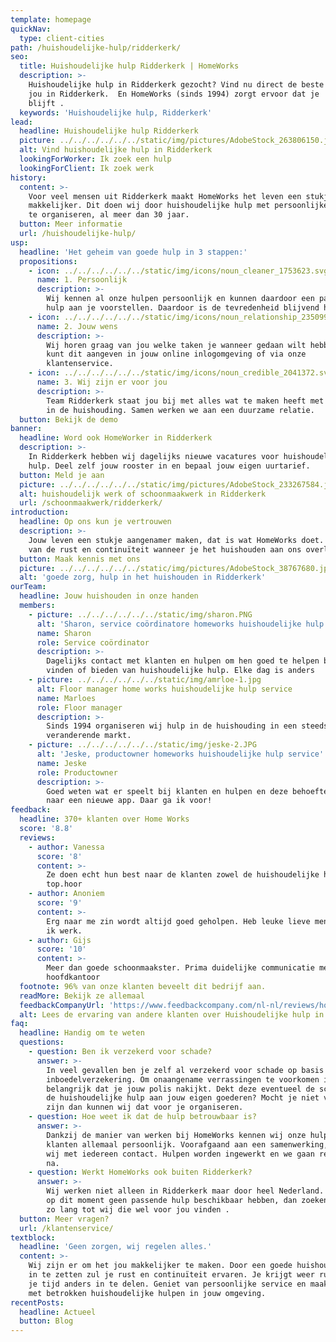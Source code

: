 ```yaml
---
template: homepage
quickNav:
  type: client-cities
path: /huishoudelijke-hulp/ridderkerk/
seo:
  title: Huishoudelijke hulp Ridderkerk | HomeWorks
  description: >-
    Huishoudelijke hulp in Ridderkerk gezocht? Vind nu direct de beste hulp voor
    jou in Ridderkerk.  En HomeWorks (sinds 1994) zorgt ervoor dat je  tevreden
    blijft .
  keywords: 'Huishoudelijke hulp, Ridderkerk'
lead:
  headline: Huishoudelijke hulp Ridderkerk
  picture: ../../../../../../static/img/pictures/AdobeStock_263806150.jpg
  alt: Vind huishoudelijke hulp in Ridderkerk
  lookingForWorker: Ik zoek een hulp
  lookingForClient: Ik zoek werk
history:
  content: >-
    Voor veel mensen uit Ridderkerk maakt HomeWorks het leven een stukje
    makkelijker. Dit doen wij door huishoudelijke hulp met persoonlijke aandacht
    te organiseren, al meer dan 30 jaar. 
  button: Meer informatie
  url: /huishoudelijke-hulp/
usp:
  headline: 'Het geheim van goede hulp in 3 stappen:'
  propositions:
    - icon: ../../../../../../static/img/icons/noun_cleaner_1753623.svg
      name: 1. Persoonlijk
      description: >-
        Wij kennen al onze hulpen persoonlijk en kunnen daardoor een passende
        hulp aan je voorstellen. Daardoor is de tevredenheid blijvend hoog.
    - icon: ../../../../../../static/img/icons/noun_relationship_2350997.svg
      name: 2. Jouw wens
      description: >-
        Wij horen graag van jou welke taken je wanneer gedaan wilt hebben. Je
        kunt dit aangeven in jouw online inlogomgeving of via onze
        klantenservice.
    - icon: ../../../../../../static/img/icons/noun_credible_2041372.svg
      name: 3. Wij zijn er voor jou
      description: >-
        Team Ridderkerk staat jou bij met alles wat te maken heeft met jouw hulp
        in de huishouding. Samen werken we aan een duurzame relatie.
  button: Bekijk de demo
banner:
  headline: Word ook HomeWorker in Ridderkerk
  description: >-
    In Ridderkerk hebben wij dagelijks nieuwe vacatures voor huishoudelijke
    hulp. Deel zelf jouw rooster in en bepaal jouw eigen uurtarief.
  button: Meld je aan
  picture: ../../../../../../static/img/pictures/AdobeStock_233267584.jpg
  alt: huishoudelijk werk of schoonmaakwerk in Ridderkerk
  url: /schoonmaakwerk/ridderkerk/
introduction:
  headline: Op ons kun je vertrouwen
  description: >-
    Jouw leven een stukje aangenamer maken, dat is wat HomeWorks doet. Geniet
    van de rust en continuïteit wanneer je het huishouden aan ons overlaat.
  button: Maak kennis met ons
  picture: ../../../../../../static/img/pictures/AdobeStock_38767680.jpg
  alt: 'goede zorg, hulp in het huishouden in Ridderkerk'
ourTeam:
  headline: Jouw huishouden in onze handen
  members:
    - picture: ../../../../../../static/img/sharon.PNG
      alt: 'Sharon, service coördinatore homeworks huishoudelijke hulp service'
      name: Sharon
      role: Service coördinator
      description: >-
        Dagelijks contact met klanten en hulpen om hen goed te helpen bij het
        vinden of bieden van huishoudelijke hulp. Elke dag is anders
    - picture: ../../../../../../static/img/amrloe-1.jpg
      alt: Floor manager home works huishoudelijke hulp service
      name: Marloes
      role: Floor manager
      description: >-
        Sinds 1994 organiseren wij hulp in de huishouding in een steeds
        veranderende markt.
    - picture: ../../../../../../static/img/jeske-2.JPG
      alt: 'Jeske, productowner homeworks huishoudelijke hulp service'
      name: Jeske
      role: Productowner
      description: >-
        Goed weten wat er speelt bij klanten en hulpen en deze behoefte vertalen
        naar een nieuwe app. Daar ga ik voor!
feedback:
  headline: 370+ klanten over Home Works
  score: '8.8'
  reviews:
    - author: Vanessa
      score: '8'
      content: >-
        Ze doen echt hun best naar de klanten zowel de huishoudelijke hulpen
        top.hoor
    - author: Anoniem
      score: '9'
      content: >-
        Erg naar me zin wordt altijd goed geholpen. Heb leuke lieve mensen waar
        ik werk.
    - author: Gijs
      score: '10'
      content: >-
        Meer dan goede schoonmaakster. Prima duidelijke communicatie met het
        hoofdkantoor
  footnote: 96% van onze klanten beveelt dit bedrijf aan.
  readMore: Bekijk ze allemaal
  feedbackCompanyUrl: 'https://www.feedbackcompany.com/nl-nl/reviews/home-works/'
  alt: Lees de ervaring van andere klanten over Huishoudelijke hulp in Ridderkerk
faq:
  headline: Handig om te weten
  questions:
    - question: Ben ik verzekerd voor schade?
      answer: >-
        In veel gevallen ben je zelf al verzekerd voor schade op basis van jouw
        inboedelverzekering. Om onaangename verrassingen te voorkomen is het wel
        belangrijk dat je jouw polis nakijkt. Dekt deze eventueel de schade van
        de huishoudelijke hulp aan jouw eigen goederen? Mocht je niet verzekerd
        zijn dan kunnen wij dat voor je organiseren.
    - question: Hoe weet ik dat de hulp betrouwbaar is?
      answer: >-
        Dankzij de manier van werken bij HomeWorks kennen wij onze hulpen en
        klanten allemaal persoonlijk. Voorafgaand aan een samenwerking, hebben
        wij met iedereen contact. Hulpen worden ingewerkt en we gaan referenties
        na. 
    - question: Werkt HomeWorks ook buiten Ridderkerk?
      answer: >-
        Wij werken niet alleen in Ridderkerk maar door heel Nederland. En als we
        op dit moment geen passende hulp beschikbaar hebben, dan zoeken wij net
        zo lang tot wij die wel voor jou vinden .
  button: Meer vragen?
  url: /klantenservice/
textblock:
  headline: 'Geen zorgen, wij regelen alles.'
  content: >-
    Wij zijn er om het jou makkelijker te maken. Door een goede huishoudelijke
    in te zetten zul je rust en continuïteit ervaren. Je krijgt weer ruimte om
    je tijd anders in te delen. Geniet van persoonlijke service en maak kennis
    met betrokken huishoudelijke hulpen in jouw omgeving.
recentPosts:
  headline: Actueel
  button: Blog
---
```


